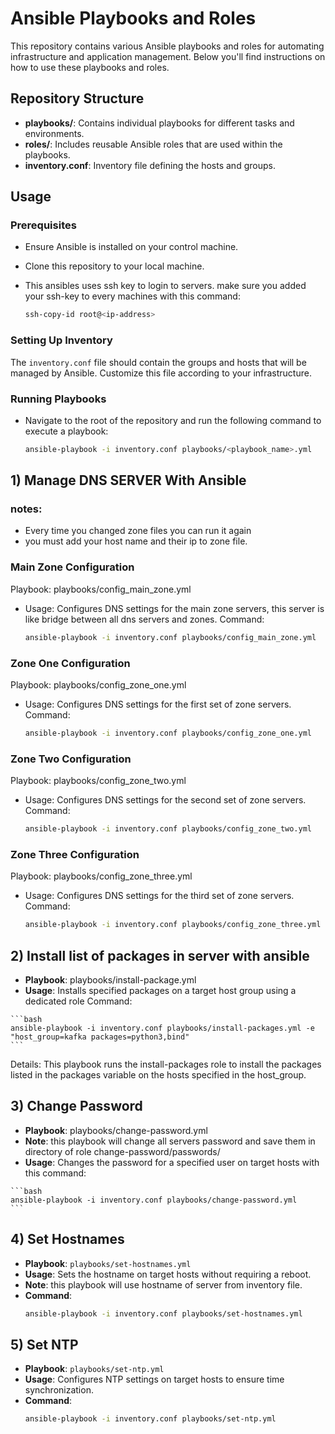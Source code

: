 # Ansible Playbooks and Roles

This repository contains various Ansible playbooks and roles for automating infrastructure and application management. Below you'll find instructions on how to use these playbooks and roles.

## Repository Structure

- **playbooks/**: Contains individual playbooks for different tasks and environments.
- **roles/**: Includes reusable Ansible roles that are used within the playbooks.
- **inventory.conf**: Inventory file defining the hosts and groups.

## Usage

### Prerequisites

- Ensure Ansible is installed on your control machine.
- Clone this repository to your local machine.
- This ansibles uses ssh key to login to servers. make sure you added your ssh-key to every machines with this command:
    
    ```bash
    ssh-copy-id root@<ip-address>
    ```
### Setting Up Inventory

The `inventory.conf` file should contain the groups and hosts that will be managed by Ansible. Customize this file according to your infrastructure.

### Running Playbooks

- Navigate to the root of the repository and run the following command to execute a playbook:

    ```bash
    ansible-playbook -i inventory.conf playbooks/<playbook_name>.yml
    ```




## 1) Manage DNS SERVER With Ansible

### notes:
- Every time you changed zone files you can run it again
- you must add your host name and their ip to zone file. 

### Main Zone Configuration
    
Playbook: playbooks/config_main_zone.yml
    
- Usage: Configures DNS settings for the main zone servers, this server is like bridge between all dns servers and zones.
    Command:

    ```bash
    ansible-playbook -i inventory.conf playbooks/config_main_zone.yml
    ```

### Zone One Configuration

Playbook: playbooks/config_zone_one.yml
- Usage: Configures DNS settings for the first set of zone servers.
    Command:

    ```bash
    ansible-playbook -i inventory.conf playbooks/config_zone_one.yml
    ```

### Zone Two Configuration

Playbook: playbooks/config_zone_two.yml
- Usage: Configures DNS settings for the second set of zone servers.
    Command:

    ```bash
    ansible-playbook -i inventory.conf playbooks/config_zone_two.yml
    ```

### Zone Three Configuration

Playbook: playbooks/config_zone_three.yml
- Usage: Configures DNS settings for the third set of zone servers.
    Command:

    ```bash
    ansible-playbook -i inventory.conf playbooks/config_zone_three.yml
    ```


## 2) Install list of packages in server with ansible 

   - **Playbook**: playbooks/install-package.yml
   - **Usage**: Installs specified packages on a target host group using a dedicated role Command:

    ```bash
    ansible-playbook -i inventory.conf playbooks/install-packages.yml -e "host_group=kafka packages=python3,bind"
    ```

Details: This playbook runs the install-packages role to install the packages listed in the packages variable on the hosts specified in the host_group.


## 3) Change Password
   - **Playbook**: playbooks/change-password.yml
   - **Note**: this playbook will change all servers password and save them in directory of role change-password/passwords/<date-time-format>
   - **Usage**: Changes the password for a specified user on target hosts with this command:

    ```bash
    ansible-playbook -i inventory.conf playbooks/change-password.yml
    ```

## 4) Set Hostnames
   - **Playbook**: `playbooks/set-hostnames.yml`
   - **Usage**: Sets the hostname on target hosts without requiring a reboot.
   - **Note**: this playbook will use hostname of server from inventory file.
   - **Command**: 
     ```bash
     ansible-playbook -i inventory.conf playbooks/set-hostnames.yml
     ```

## 5) Set NTP
   - **Playbook**: `playbooks/set-ntp.yml`
   - **Usage**: Configures NTP settings on target hosts to ensure time synchronization.
   - **Command**: 
     ```bash
     ansible-playbook -i inventory.conf playbooks/set-ntp.yml
     ```
